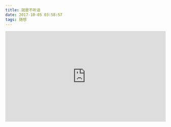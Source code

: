 ```yaml
---
title: 就是不听话
date: 2017-10-05 03:58:57
tags: 随想
---
```

<div style="position:relative;height:0;padding-bottom:56.25%"><iframe src="https://www.bilibili.com/video/av15018146/" style="position:absolute;width:100%;height:100%;left:0" width="640" height="360" frameborder="0" allowfullscreen></iframe></div>